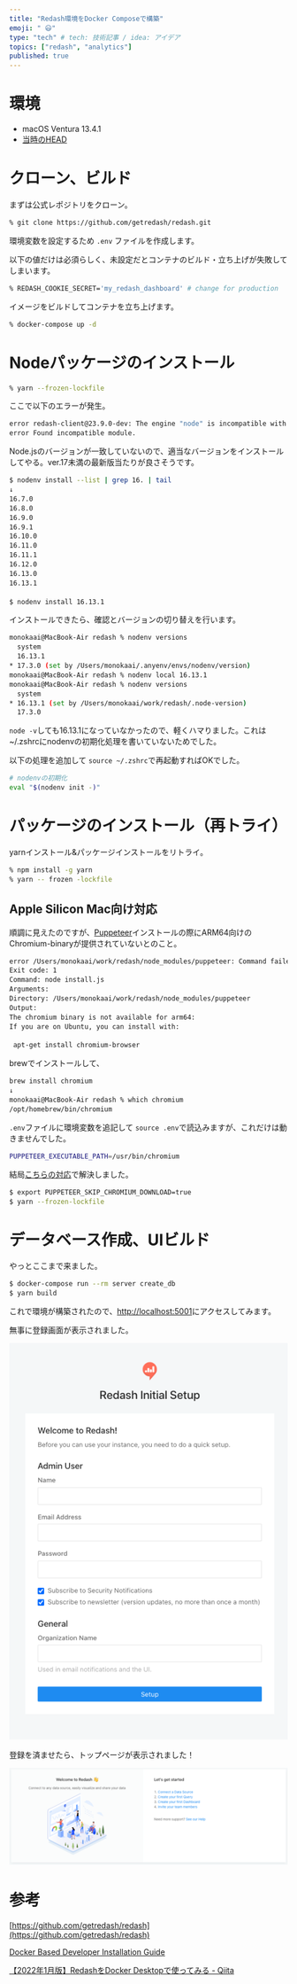 ```yaml
---
title: "Redash環境をDocker Composeで構築"
emoji: " 😃"
type: "tech" # tech: 技術記事 / idea: アイデア
topics: ["redash", "analytics"]
published: true
---
```


# 環境

- macOS Ventura 13.4.1
- [当時のHEAD](https://github.com/getredash/redash/commit/36482f6717140dd93578aed55ad100721c5dcd2b)

# クローン、ビルド

まずは公式レポジトリをクローン。

```bash
% git clone https://github.com/getredash/redash.git
```

環境変数を設定するため `.env` ファイルを作成します。

以下の値だけは必須らしく、未設定だとコンテナのビルド・立ち上げが失敗してしまいます。

```bash
% REDASH_COOKIE_SECRET='my_redash_dashboard' # change for production
```

イメージをビルドしてコンテナを立ち上げます。

```bash
% docker-compose up -d
```

# Nodeパッケージのインストール

```bash
% yarn --frozen-lockfile
```

ここで以下のエラーが発生。

```bash
error redash-client@23.9.0-dev: The engine "node" is incompatible with this module. Expected version ">14.16.0 <17.0.0". Got "17.3.0"
error Found incompatible module.
```

Node.jsのバージョンが一致していないので、適当なバージョンをインストールしてやる。ver.17未満の最新版当たりが良さそうです。

```bash
$ nodenv install --list | grep 16. | tail
↓
16.7.0
16.8.0
16.9.0
16.9.1
16.10.0
16.11.0
16.11.1
16.12.0
16.13.0
16.13.1

$ nodenv install 16.13.1
```

インストールできたら、確認とバージョンの切り替えを行います。

```bash
monokaai@MacBook-Air redash % nodenv versions
  system
  16.13.1
* 17.3.0 (set by /Users/monokaai/.anyenv/envs/nodenv/version)
monokaai@MacBook-Air redash % nodenv local 16.13.1
monokaai@MacBook-Air redash % nodenv versions     
  system
* 16.13.1 (set by /Users/monokaai/work/redash/.node-version)
  17.3.0
```

 `node -v`しても16.13.1になっていなかったので、軽くハマりました。これは~/.zshrcにnodenvの初期化処理を書いていないためでした。

以下の処理を追加して `source ~/.zshrc`で再起動すればOKでした。

```bash
# nodenvの初期化
eval "$(nodenv init -)"
```

# パッケージのインストール（再トライ）

yarnインストール&パッケージインストールをリトライ。

```bash
% npm install -g yarn
% yarn -- frozen -lockfile
```

## Apple Silicon Mac向け対応

順調に見えたのですが、[Puppeteer](https://pptr.dev/)インストールの際にARM64向けのChromium-binaryが提供されていないとのこと。

```bash
error /Users/monokaai/work/redash/node_modules/puppeteer: Command failed.
Exit code: 1
Command: node install.js
Arguments: 
Directory: /Users/monokaai/work/redash/node_modules/puppeteer
Output:
The chromium binary is not available for arm64: 
If you are on Ubuntu, you can install with: 

 apt-get install chromium-browser
```

brewでインストールして、

```bash
brew install chromium
↓
monokaai@MacBook-Air redash % which chromium
/opt/homebrew/bin/chromium
```

`.env`ファイルに環境変数を追記して `source .env`で読込みますが、これだけは動きませんでした。

```bash
PUPPETEER_EXECUTABLE_PATH=/usr/bin/chromium
```

結局[こちらの対応](https://zenn.dev/sjbworks/articles/d5f986a1c409a1)で解決しました。

```bash
$ export PUPPETEER_SKIP_CHROMIUM_DOWNLOAD=true
$ yarn --frozen-lockfile
```

# データベース作成、UIビルド

やっとここまで来ました。

```bash
$ docker-compose run --rm server create_db
$ yarn build
```

これで環境が構築されたので、[http://localhost:5001](http://localhost:5001/)にアクセスしてみます。

無事に登録画面が表示されました。

![Untitled](/images/516a5a2245eb75/img1.png)

登録を済ませたら、トップページが表示されました！

![Untitled](/images/516a5a2245eb75/img2.png)

# 参考

[https://github.com/getredash/redash](https://github.com/getredash/redash)

[Docker Based Developer Installation Guide](https://redash.io/help/open-source/dev-guide/docker)

[【2022年1月版】RedashをDocker Desktopで使ってみる - Qiita](https://qiita.com/tsumuchan/items/f50f97f8c4f75953e731)